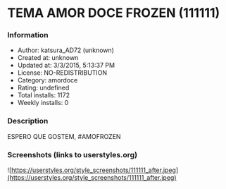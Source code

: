# TEMA AMOR DOCE FROZEN (111111)

### Information
- Author: katsura_AD72 (unknown)
- Created at: unknown
- Updated at: 3/3/2015, 5:13:37 PM
- License: NO-REDISTRIBUTION
- Category: amordoce
- Rating: undefined
- Total installs: 1172
- Weekly installs: 0


### Description
ESPERO QUE GOSTEM, #AMOFROZEN


### Screenshots (links to userstyles.org)
![https://userstyles.org/style_screenshots/111111_after.jpeg](https://userstyles.org/style_screenshots/111111_after.jpeg)


